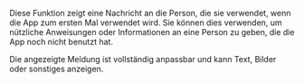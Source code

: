 Diese Funktion zeigt eine Nachricht an die Person, die sie verwendet, wenn die App zum ersten Mal verwendet wird. Sie können dies verwenden, um nützliche Anweisungen oder Informationen an eine Person zu geben, die die App noch nicht benutzt hat.

Die angezeigte Meldung ist vollständig anpassbar und kann Text, Bilder oder sonstiges anzeigen.